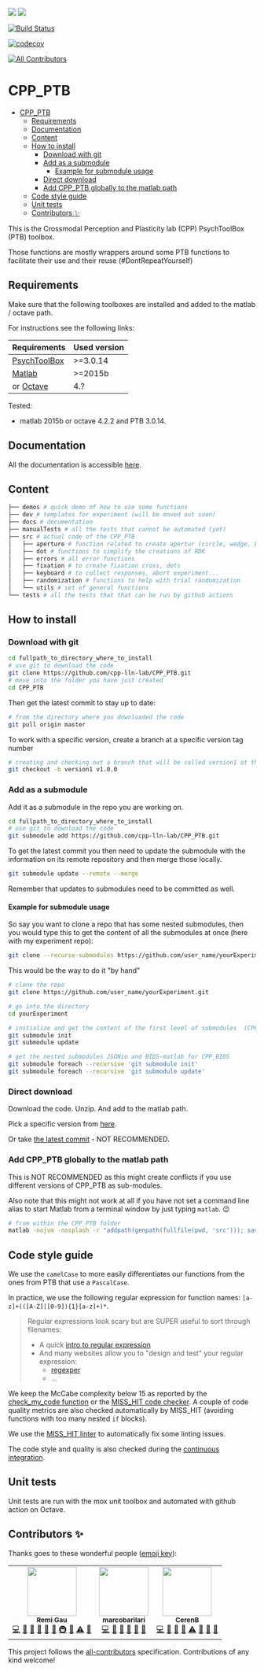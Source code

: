 [![](https://img.shields.io/badge/Octave-CI-blue?logo=Octave&logoColor=white)](https://github.com/cpp-lln-lab/CPP_PTB/actions)
![](https://github.com/cpp-lln-lab/CPP_PTB/workflows/CI/badge.svg)

[![Build Status](https://travis-ci.com/cpp-lln-lab/CPP_PTB.svg?branch=master)](https://travis-ci.com/cpp-lln-lab/CPP_PTB)

[![codecov](https://codecov.io/gh/cpp-lln-lab/CPP_PTB/branch/master/graph/badge.svg)](https://codecov.io/gh/cpp-lln-lab/CPP_PTB)

<!-- ALL-CONTRIBUTORS-BADGE:START - Do not remove or modify this section -->

[![All Contributors](https://img.shields.io/badge/all_contributors-3-orange.svg?style=flat-square)](#contributors-)

<!-- ALL-CONTRIBUTORS-BADGE:END -->

# CPP_PTB

<!-- TOC -->

-   [CPP_PTB](#cpp_ptb)
    -   [Requirements](#requirements)
    -   [Documentation](#documentation)
    -   [Content](#content)
    -   [How to install](#how-to-install)
        -   [Download with git](#download-with-git)
        -   [Add as a submodule](#add-as-a-submodule)
            -   [Example for submodule usage](#example-for-submodule-usage)
        -   [Direct download](#direct-download)
        -   [Add CPP_PTB globally to the matlab path](#add-cpp_ptb-globally-to-the-matlab-path)
    -   [Code style guide](#code-style-guide)
    -   [Unit tests](#unit-tests)
    -   [Contributors ✨](#contributors-)

<!-- /TOC -->

This is the Crossmodal Perception and Plasticity lab (CPP) PsychToolBox (PTB)
toolbox.

Those functions are mostly wrappers around some PTB functions to facilitate
their use and their reuse (#DontRepeatYourself)

## Requirements

Make sure that the following toolboxes are installed and added to the matlab /
octave path.

For instructions see the following links:

| Requirements                                             | Used version |
| -------------------------------------------------------- | ------------ |
| [PsychToolBox](http://psychtoolbox.org/)                 | >=3.0.14     |
| [Matlab](https://www.mathworks.com/products/matlab.html) | >=2015b      |
| or [Octave](https://www.gnu.org/software/octave/)        | 4.?          |

Tested:

-   matlab 2015b or octave 4.2.2 and PTB 3.0.14.

## Documentation

All the documentation is accessible [here](./docs/00-index.md).

## Content

```bash
├── demos # quick demo of how to use some functions
├── dev # templates for experiment (will be moved out soon)
├── docs # documentation
├── manualTests # all the tests that cannot be automated (yet)
├── src # actual code of the CPP_PTB
│   ├── aperture # function related to create apertur (circle, wedge, bar...)
│   ├── dot # functions to simplify the creations of RDK
│   ├── errors # all error functions
│   ├── fixation # to create fixation cross, dots
│   ├── keyboard # to collect responses, abort experiment...
│   ├── randomization # functions to help with trial randomization
│   └── utils # set of general functions
└── tests # all the tests that that can be run by github actions
```

## How to install

### Download with git

```bash
cd fullpath_to_directory_where_to_install
# use git to download the code
git clone https://github.com/cpp-lln-lab/CPP_PTB.git
# move into the folder you have just created
cd CPP_PTB
```

Then get the latest commit to stay up to date:

```bash
# from the directory where you downloaded the code
git pull origin master
```

To work with a specific version, create a branch at a specific version tag
number

```bash
# creating and checking out a branch that will be called version1 at the version tag v1.0.0
git checkout -b version1 v1.0.0
```

### Add as a submodule

Add it as a submodule in the repo you are working on.

```bash
cd fullpath_to_directory_where_to_install
# use git to download the code
git submodule add https://github.com/cpp-lln-lab/CPP_PTB.git
```

To get the latest commit you then need to update the submodule with the
information on its remote repository and then merge those locally.

```bash
git submodule update --remote --merge
```

Remember that updates to submodules need to be committed as well.

#### Example for submodule usage

So say you want to clone a repo that has some nested submodules, then you would
type this to get the content of all the submodules at once (here with my
experiment repo):

```bash
git clone --recurse-submodules https://github.com/user_name/yourExperiment.git
```

This would be the way to do it "by hand"

```bash
# clone the repo
git clone https://github.com/user_name/yourExperiment.git

# go into the directory
cd yourExperiment

# initialize and get the content of the first level of submodules  (CPP_PTB and CPP_BIDS)
git submodule init
git submodule update

# get the nested submodules JSONio and BIDS-matlab for CPP_BIDS
git submodule foreach --recursive 'git submodule init'
git submodule foreach --recursive 'git submodule update'
```

### Direct download

Download the code. Unzip. And add to the matlab path.

Pick a specific version from [here](https://github.com/cpp-lln-lab/CPP_PTB/releases).

Or take [the latest commit](https://github.com/cpp-lln-lab/CPP_PTB/archive/master.zip) - NOT RECOMMENDED.

### Add CPP_PTB globally to the matlab path

This is NOT RECOMMENDED as this might create conflicts if you use different
versions of CPP_PTB as sub-modules.

Also note that this might not work at all if you have not set a command line
alias to start Matlab from a terminal window by just typing `matlab`. :wink:

```bash
# from within the CPP_PTB folder
matlab -nojvm -nosplash -r "addpath(genpath(fullfile(pwd, 'src'))); savepath(); path(); exit();"
```

## Code style guide

We use the `camelCase` to more easily differentiates our functions from the ones
from PTB that use a `PascalCase`.

In practice, we use the following regular expression for function names:
`[a-z]+(([A-Z]|[0-9]){1}[a-z]+)*`.

> Regular expressions look scary but are SUPER useful to sort through filenames:
>
> -   A quick [intro to regular expression](https://www.rexegg.com/)
> -   And many websites allow you to "design and test" your regular expression:
>     -   [regexper](https://regexper.com/#%5Ba-z%5D%2B%28%28%5BA-Z%5D%7C%5B0-9%5D%29%7B1%7D%5Ba-z%5D%2B%29)
>     -   ...

We keep the McCabe complexity below 15 as reported by the
[check_my_code function](https://github.com/Remi-Gau/check_my_code) or the
[MISS_HIT code checker](https://florianschanda.github.io/miss_hit). A couple of
code quality metrics are also checked automatically by MISS_HIT (avoiding
functions with too many nested `if` blocks).

We use the
[MISS_HIT linter](https://florianschanda.github.io/miss_hit/style_checker.html)
to automatically fix some linting issues.

The code style and quality is also checked during the
[continuous integration](./.travis.yml).

## Unit tests

Unit tests are run with the mox unit toolbox and automated with github action on
Octave.

## Contributors ✨

Thanks goes to these wonderful people
([emoji key](https://allcontributors.org/docs/en/emoji-key)):

<!-- ALL-CONTRIBUTORS-LIST:START - Do not remove or modify this section -->
<!-- prettier-ignore-start -->
<!-- markdownlint-disable -->
<table>
  <tr>
    <td align="center"><a href="https://remi-gau.github.io/"><img src="https://avatars3.githubusercontent.com/u/6961185?v=4" width="100px;" alt=""/><br /><sub><b>Remi Gau</b></sub></a><br /><a href="https://github.com/cpp-lln-lab/CPP_PTB/commits?author=Remi-Gau" title="Code">💻</a> <a href="#design-Remi-Gau" title="Design">🎨</a> <a href="https://github.com/cpp-lln-lab/CPP_PTB/commits?author=Remi-Gau" title="Documentation">📖</a> <a href="https://github.com/cpp-lln-lab/CPP_PTB/issues?q=author%3ARemi-Gau" title="Bug reports">🐛</a> <a href="#userTesting-Remi-Gau" title="User Testing">📓</a> <a href="#ideas-Remi-Gau" title="Ideas, Planning, & Feedback">🤔</a> <a href="#infra-Remi-Gau" title="Infrastructure (Hosting, Build-Tools, etc)">🚇</a> <a href="#maintenance-Remi-Gau" title="Maintenance">🚧</a> <a href="https://github.com/cpp-lln-lab/CPP_PTB/commits?author=Remi-Gau" title="Tests">⚠️</a> <a href="#question-Remi-Gau" title="Answering Questions">💬</a></td>
    <td align="center"><a href="https://github.com/marcobarilari"><img src="https://avatars3.githubusercontent.com/u/38101692?v=4" width="100px;" alt=""/><br /><sub><b>marcobarilari</b></sub></a><br /><a href="https://github.com/cpp-lln-lab/CPP_PTB/commits?author=marcobarilari" title="Code">💻</a> <a href="#design-marcobarilari" title="Design">🎨</a> <a href="https://github.com/cpp-lln-lab/CPP_PTB/commits?author=marcobarilari" title="Documentation">📖</a> <a href="https://github.com/cpp-lln-lab/CPP_PTB/issues?q=author%3Amarcobarilari" title="Bug reports">🐛</a> <a href="#userTesting-marcobarilari" title="User Testing">📓</a> <a href="#ideas-marcobarilari" title="Ideas, Planning, & Feedback">🤔</a></td>
    <td align="center"><a href="https://github.com/CerenB"><img src="https://avatars1.githubusercontent.com/u/10451654?v=4" width="100px;" alt=""/><br /><sub><b>CerenB</b></sub></a><br /><a href="https://github.com/cpp-lln-lab/CPP_PTB/commits?author=CerenB" title="Code">💻</a> <a href="#design-CerenB" title="Design">🎨</a> <a href="https://github.com/cpp-lln-lab/CPP_PTB/commits?author=CerenB" title="Documentation">📖</a> <a href="https://github.com/cpp-lln-lab/CPP_PTB/pulls?q=is%3Apr+reviewed-by%3ACerenB" title="Reviewed Pull Requests">👀</a> <a href="https://github.com/cpp-lln-lab/CPP_PTB/commits?author=CerenB" title="Tests">⚠️</a> <a href="https://github.com/cpp-lln-lab/CPP_PTB/issues?q=author%3ACerenB" title="Bug reports">🐛</a> <a href="#userTesting-CerenB" title="User Testing">📓</a> <a href="#ideas-CerenB" title="Ideas, Planning, & Feedback">🤔</a></td>
  </tr>
</table>

<!-- markdownlint-enable -->
<!-- prettier-ignore-end -->

<!-- ALL-CONTRIBUTORS-LIST:END -->

This project follows the
[all-contributors](https://github.com/all-contributors/all-contributors)
specification. Contributions of any kind welcome!
